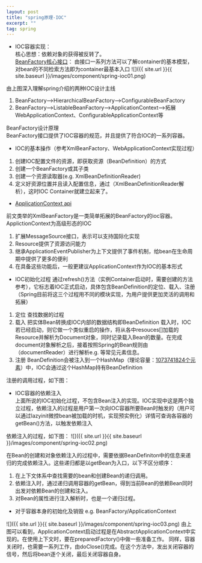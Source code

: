 ```yaml
---
layout: post
title: "spring原理-IOC"
excerpt: ""
tag: spring
---
```

- IOC容器实现：  
核心思想：依赖对象的获得被反转了。  
[BeanFactory核心接口](http://docs.spring.io/spring/docs/current/javadoc-api/)：
由接口一系列方法可以了解container的基本模型，对bean的不同检索方法即为container最基本入口
![]({{ site.url }}{{ site.baseurl }}/images/component/spring-ioc01.png)

由上图深入理解spring介绍的两种IOC设计主线

1. BeanFactory-->HierarchicalBeanFactory-->ConfigurableBeanFactory
2. BeanFactory-->ListableBeanFactory-->ApplicationContext-->拓展WebApplicationContext、ConfigurableApplicationContext等

BeanFactory设计原理   
BeanFactory接口提供了IOC容器的规范，并且提供了符合IOC的一系列容器。

- IOC的基本操作（参考XmlBeanFactory、WebApplicationContext实现过程）
1. 创建IOC配置文件的资源，即获取资源（BeanDefinition）的方式
2. 创建一个BeanFactory或其子类
3. 创建一个资源读取器(e.g. XmlBeanDefinitionReader)
4. 定义好资源位置并且读入配置信息，通过（XmlBeanDefinitionReader解析），这时IOC Container就建立起来了。
- [ApplicationContext api](http://docs.spring.io/spring/docs/current/javadoc-api/)

前文类举的XmlBeanFactory是一类简单拓展的BeanFactory的ioc容器。
ApplictionContext为高级形态的IOC  
1. 扩展MessageSource接口，表示可以支持国际化实现
2. Resource提供了资源访问能力
3. 继承ApplicationEventPublisher为上下文提供了事件机制，给bean在生命周期中提供了更多的便利
4. 在具备这些功能后，一般更建议ApplicationContext作为IOC的基本形式    

- IOC初始化过程
通过refresh()方法（实例Container启动时，需要创建的方法参考），它标志着IOC正式启动，具体包含BeanDefinition的定位、载入、注册（Spring目前将这三个过程用不同的模块实现，为用户提供更加灵活的调用和拓展）
1. 定位 查找数据的过程
2. 载入 把实体Bean转换成IOC内部的数据结构即BeanDefinition
载入时，IOC若已经启动，则它做一个类似重启的操作，将从各中resouces[]加载的Resource并解析为Document对象，同时记录载入Bean的数量。在完成document对象解析之后，接着按照Spring的Bean规则由（documentReader）进行解析e.g. <bean></bean>等常见元素信息。
3. 注册 BeanDefinition会被注入到一个HashMap（理论容量：[1073741824个元素](https://stackoverflow.com/questions/7554106/hashmap-absolute-capacity)）中，IOC会通过这个HashMap持有BeanDefinition

注册的调用过程，如下图：

- IOC容器的依赖注入  
上面所说的IOC初始化过程，不包含Bean注入的实现。IOC实现中这是两个独立过程，依赖注入的过程是用户第一次向IOC容器所要Bean时触发的（用户可以通过lazyinit微控bean被加载的时机，实现预实例化）详情可查询各容器的 getBean()方法，以触发依赖注入

依赖注入的过程，如下图：
![]({{ site.url }}{{ site.baseurl }}/images/component/spring-ioc02.png)

在Bean的创建和对象依赖注入的过程中，需要依据BeanDefiniton中的信息来递归的完成依赖注入。这些递归都是以getBean为入口，以下不区分顺序：  
1. 在上下文体系中查找需要的bean和创建Bean的递归调用。
2. 依赖注入时，通过递归调用容器的getBean，得到当前Bean的依赖Bean同时出发对依赖Bean的创建和注入。
3. 对Bean的属性进行注入解析时，也是一个递归过程。
- 对于容器本身的初始化及销毁
e.g. BeanFactory/ApplicationContext  


![]({{ site.url }}{{ site.baseurl }}/images/component/spring-ioc03.png)
由上图可以看到，ApplicationContext启动过程是在AbstractApplicationContext中实现的。在使用上下文时，要在preparedFactory()中做一些准备工作。
同样，容器关闭时，也需要一系列工作，由doClose()完成。在这个方法中，发出关闭容器的信号，然后将bean逐个关闭，最后关闭容器自身。
